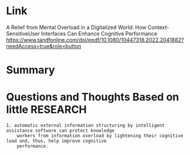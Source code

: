 Link
===============
<p>

A Relief from Mental Overload in a Digitalized World: How Context-SensitiveUser Interfaces Can Enhance Cognitive Performance
https://www.tandfonline.com/doi/epdf/10.1080/10447318.2022.2041882?needAccess=true&role=button

</p>

Summary
===============


Questions and Thoughts Based on little RESEARCH
===============
    1. automatic external information structuring by intelligent assistance software can protect knowledge 
        workers from information overload by lightening their cognitive load and, thus, help improve cognitive
        performance.
        